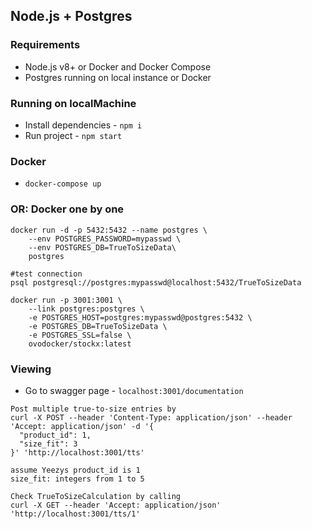 ## Node.js + Postgres

### Requirements

* Node.js v8+ or Docker and Docker Compose
* Postgres running on local instance or Docker

### Running on localMachine

* Install dependencies - `npm i`
* Run project - `npm start`

### Docker

* `docker-compose up`

### OR: Docker one by one
```
docker run -d -p 5432:5432 --name postgres \
    --env POSTGRES_PASSWORD=mypasswd \
    --env POSTGRES_DB=TrueToSizeData\
    postgres
```
```
#test connection
psql postgresql://postgres:mypasswd@localhost:5432/TrueToSizeData
```
```
docker run -p 3001:3001 \
    --link postgres:postgres \
    -e POSTGRES_HOST=postgres:mypasswd@postgres:5432 \
    -e POSTGRES_DB=TrueToSizeData \
    -e POSTGRES_SSL=false \
    ovodocker/stockx:latest
```
### Viewing

* Go to swagger page - `localhost:3001/documentation`
```
Post multiple true-to-size entries by
curl -X POST --header 'Content-Type: application/json' --header 'Accept: application/json' -d '{
  "product_id": 1,
  "size_fit": 3
}' 'http://localhost:3001/tts'

assume Yeezys product_id is 1
size_fit: integers from 1 to 5
```
```
Check TrueToSizeCalculation by calling
curl -X GET --header 'Accept: application/json' 'http://localhost:3001/tts/1'
```
